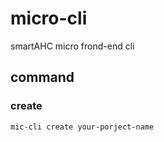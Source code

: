 # micro-cli

smartAHC micro frond-end cli

## command

### create

```sh
mic-cli create your-porject-name
```
